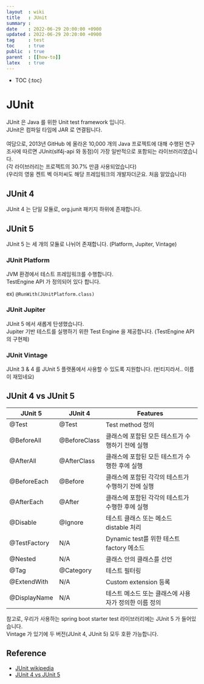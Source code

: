 ```yaml
---
layout  : wiki
title   : JUnit
summary :
date    : 2022-06-29 20:00:00 +0900
updated : 2022-06-29 20:20:00 +0900
tag     : test
toc     : true
public  : true
parent  : [[how-to]]
latex   : true
---
```

* TOC
{:toc}

# JUnit

JUnit 은 Java 를 위한 Unit test framework 입니다.<br>
JUnit은 컴파일 타임에 JAR 로 연결됩니다.<br>
<br>
여담으로, 2013년 GitHub 에 올라온 10,000 개의 Java 프로젝트에 대해 수행된 연구 조사에 따르면 JUnit(slf4j-api 와 동점)이 가장 일반적으로 포함되는 라이브러리였습니다.<br>
(각 라이브러리는 프로젝트의 30.7% 만큼 사용되었습니다)<br>
(우리의 영웅 켄트 벡 아저씨도 해당 프레임워크의 개발자더군요. 처음 알았습니다)<br>

## JUnit 4
JUnit 4 는 단일 모듈로, org.junit 패키지 하위에 존재합니다.<br>

## JUnit 5
JUnit 5 는 세 개의 모듈로 나뉘어 존재합니다. (Platform, Jupiter, Vintage)<br>

### JUnit Platform
JVM 환경에서 테스트 프레임워크를 수행합니다.<br>
TestEngine API 가 정의되어 있다 합니다.<br>

ex) `@RunWith(JUnitPlatform.class)`

### JUnit Jupiter
JUnit 5 에서 새롭게 탄생했습니다.<br>
Jupiter 기반 테스트를 실행하기 위한 Test Engine 을 제공합니다. (TestEngine API 의 구현체)<br>

### JUnit Vintage
JUnit 3 & 4 를 JUnit 5 플랫폼에서 사용할 수 있도록 지원합니다. (빈티지라서.. 이름이 재밌네요)<br>

## JUnit 4 vs JUnit 5
| JUnit 5      | JUnit 4      | Features                                           |
|--------------|--------------|----------------------------------------------------|
| @Test        | @Test        | Test method 정의                                   |
| @BeforeAll   | @BeforeClass | 클래스에 포함된 모든 테스트가 수행하기 전에 실행   |
| @AfterAll    | @AfterClass  | 클래스에 포함된 모든 테스트가 수행한 후에 실행     |
| @BeforeEach  | @Before      | 클래스에 포함된 각각의 테스트가 수행하기 전에 실행 |
| @AfterEach   | @After       | 클래스에 포함된 각각의 테스트가 수행한 후에 실행   |
| @Disable     | @Ignore      | 테스트 클래스 또는 메소드 distable 처리            |
| @TestFactory | N/A          | Dynamic test를 위한 테스트 factory 메소드          |
| @Nested      | N/A          | 클래스 안의 클래스를 선언                          |
| @Tag         | @Category    | 테스트 필터링                                      |
| @ExtendWith  | N/A          | Custom extension 등록                              |
| @DisplayName | N/A          | 테스트 메소드 또는 클래스에 사용자가 정의한 이름 정의  |


참고로, 우리가 사용하는 spring boot starter test 라이브러리에는 JUnit 5 가 들어있습니다.<br>
Vintage 가 있기에 두 버전(JUnit 4, JUnit 5) 모두 호환 가능합니다.<br>

## Reference
- [JUnit wikipedia](https://en.wikipedia.org/wiki/JUnit)
- [JUnit 4 vs JUnit 5](https://pureainu.tistory.com/190)
